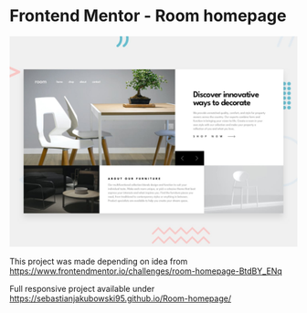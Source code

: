 # Frontend Mentor - Room homepage

![Design preview for the Room homepage coding challenge](./design/desktop-preview.jpg)

This project was made depending on idea from https://www.frontendmentor.io/challenges/room-homepage-BtdBY_ENq

Full responsive project available under https://sebastianjakubowski95.github.io/Room-homepage/



